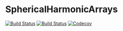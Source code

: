 # SphericalHarmonicArrays

[![Build Status](https://travis-ci.com/jishnub/SphericalHarmonicArrays.jl.svg?branch=master)](https://travis-ci.com/jishnub/SphericalHarmonicArrays.jl)
[![Build Status](https://ci.appveyor.com/api/projects/status/github/jishnub/SphericalHarmonicArrays.jl?svg=true)](https://ci.appveyor.com/project/jishnub/SphericalHarmonicArrays-jl)
[![Codecov](https://codecov.io/gh/jishnub/SphericalHarmonicArrays.jl/branch/master/graph/badge.svg)](https://codecov.io/gh/jishnub/SphericalHarmonicArrays.jl)
